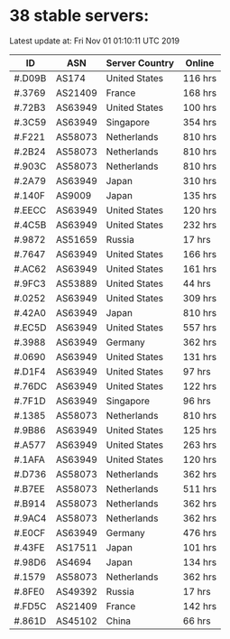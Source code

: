 # 38 stable servers:

Latest update at: Fri Nov 01 01:10:11 UTC 2019

| ID | ASN | Server Country | Online |
| -- | --- | -------------- | ------ |
| #.D09B | AS174 | United States | 116 hrs |
| #.3769 | AS21409 | France | 168 hrs |
| #.72B3 | AS63949 | United States | 100 hrs |
| #.3C59 | AS63949 | Singapore | 354 hrs |
| #.F221 | AS58073 | Netherlands | 810 hrs |
| #.2B24 | AS58073 | Netherlands | 810 hrs |
| #.903C | AS58073 | Netherlands | 810 hrs |
| #.2A79 | AS63949 | Japan | 310 hrs |
| #.140F | AS9009 | Japan | 135 hrs |
| #.EECC | AS63949 | United States | 120 hrs |
| #.4C5B | AS63949 | United States | 232 hrs |
| #.9872 | AS51659 | Russia | 17 hrs |
| #.7647 | AS63949 | United States | 166 hrs |
| #.AC62 | AS63949 | United States | 161 hrs |
| #.9FC3 | AS53889 | United States | 44 hrs |
| #.0252 | AS63949 | United States | 309 hrs |
| #.42A0 | AS63949 | Japan | 810 hrs |
| #.EC5D | AS63949 | United States | 557 hrs |
| #.3988 | AS63949 | Germany | 362 hrs |
| #.0690 | AS63949 | United States | 131 hrs |
| #.D1F4 | AS63949 | United States | 97 hrs |
| #.76DC | AS63949 | United States | 122 hrs |
| #.7F1D | AS63949 | Singapore | 96 hrs |
| #.1385 | AS58073 | Netherlands | 810 hrs |
| #.9B86 | AS63949 | United States | 125 hrs |
| #.A577 | AS63949 | United States | 263 hrs |
| #.1AFA | AS63949 | United States | 120 hrs |
| #.D736 | AS58073 | Netherlands | 362 hrs |
| #.B7EE | AS58073 | Netherlands | 511 hrs |
| #.B914 | AS58073 | Netherlands | 362 hrs |
| #.9AC4 | AS58073 | Netherlands | 362 hrs |
| #.E0CF | AS63949 | Germany | 476 hrs |
| #.43FE | AS17511 | Japan | 101 hrs |
| #.98D6 | AS4694 | Japan | 134 hrs |
| #.1579 | AS58073 | Netherlands | 362 hrs |
| #.8FE0 | AS49392 | Russia | 17 hrs |
| #.FD5C | AS21409 | France | 142 hrs |
| #.861D | AS45102 | China | 66 hrs |

